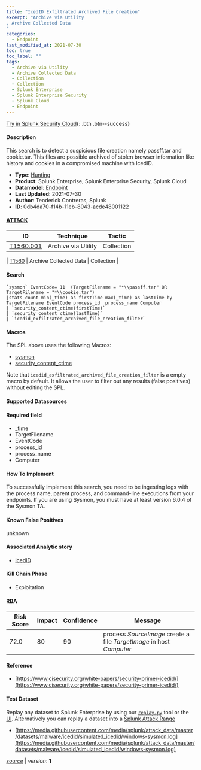 ```yaml
---
title: "IcedID Exfiltrated Archived File Creation"
excerpt: "Archive via Utility
, Archive Collected Data
"
categories:
  - Endpoint
last_modified_at: 2021-07-30
toc: true
toc_label: ""
tags:
  - Archive via Utility
  - Archive Collected Data
  - Collection
  - Collection
  - Splunk Enterprise
  - Splunk Enterprise Security
  - Splunk Cloud
  - Endpoint
---
```




[Try in Splunk Security Cloud](https://www.splunk.com/en_us/cyber-security.html){: .btn .btn--success}

#### Description

This search is to detect a suspicious file creation namely passff.tar and cookie.tar. This files are possible archived of stolen browser information like history and cookies in a compromised machine with IcedID.

- **Type**: [Hunting](https://github.com/splunk/security_content/wiki/object-Analytic-Types)
- **Product**: Splunk Enterprise, Splunk Enterprise Security, Splunk Cloud
- **Datamodel**: [Endpoint](https://docs.splunk.com/Documentation/CIM/latest/User/Endpoint)
- **Last Updated**: 2021-07-30
- **Author**: Teoderick Contreras, Splunk
- **ID**: 0db4da70-f14b-11eb-8043-acde48001122


#### [ATT&CK](https://attack.mitre.org/)

| ID             | Technique        |  Tactic             |
| -------------- | ---------------- |-------------------- |
| [T1560.001](https://attack.mitre.org/techniques/T1560/001/) | Archive via Utility | Collection |

| [T1560](https://attack.mitre.org/techniques/T1560/) | Archive Collected Data | Collection |

#### Search

```
`sysmon` EventCode= 11  (TargetFilename = "*\\passff.tar" OR TargetFilename = "*\\cookie.tar") 
|stats count min(_time) as firstTime max(_time) as lastTime by TargetFilename EventCode process_id  process_name Computer 
| `security_content_ctime(firstTime)` 
| `security_content_ctime(lastTime)` 
| `icedid_exfiltrated_archived_file_creation_filter`
```

#### Macros
The SPL above uses the following Macros:
* [sysmon](https://github.com/splunk/security_content/blob/develop/macros/sysmon.yml)
* [security_content_ctime](https://github.com/splunk/security_content/blob/develop/macros/security_content_ctime.yml)

Note that `icedid_exfiltrated_archived_file_creation_filter` is a empty macro by default. It allows the user to filter out any results (false positives) without editing the SPL.

#### Supported Datasources


#### Required field
* _time
* TargetFilename
* EventCode
* process_id
* process_name
* Computer


#### How To Implement
To successfully implement this search, you need to be ingesting logs with the process name, parent process, and command-line executions from your endpoints. If you are using Sysmon, you must have at least version 6.0.4 of the Sysmon TA.

#### Known False Positives
unknown

#### Associated Analytic story
* [IcedID](/stories/icedid)


#### Kill Chain Phase
* Exploitation



#### RBA

| Risk Score  | Impact      | Confidence   | Message      |
| ----------- | ----------- |--------------|--------------|
| 72.0 | 80 | 90 | process $SourceImage$ create a file $TargetImage$ in host $Computer$ |




#### Reference

* [https://www.cisecurity.org/white-papers/security-primer-icedid/](https://www.cisecurity.org/white-papers/security-primer-icedid/)



#### Test Dataset
Replay any dataset to Splunk Enterprise by using our [`replay.py`](https://github.com/splunk/attack_data#using-replaypy) tool or the [UI](https://github.com/splunk/attack_data#using-ui).
Alternatively you can replay a dataset into a [Splunk Attack Range](https://github.com/splunk/attack_range#replay-dumps-into-attack-range-splunk-server)


* [https://media.githubusercontent.com/media/splunk/attack_data/master/datasets/malware/icedid/simulated_icedid/windows-sysmon.log](https://media.githubusercontent.com/media/splunk/attack_data/master/datasets/malware/icedid/simulated_icedid/windows-sysmon.log)



[*source*](https://github.com/splunk/security_content/tree/develop/detections/endpoint/icedid_exfiltrated_archived_file_creation.yml) \| *version*: **1**